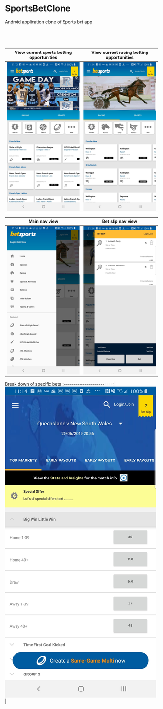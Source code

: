 # SportsBetClone
Android application clone of Sports bet app 

<br/>
<br/>
<br/>

View current sports betting opportunities |  View current racing betting opportunities 
:-------------------------:|:-------------------------:
 ![Screenshot](pic3.png) | ![Screenshot](pic4.png)

Main nav view           |  Bet slip nav view
:-------------------------:|:-------------------------:
 ![Screenshot](pic1.png) | ![Screenshot](pic2.png)

 
Break down of specific bets
:-------------------------:|
 ![Screenshot](pic5.png) | 



